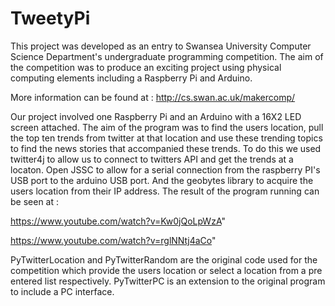 TweetyPi
========

This project was developed as an entry to Swansea University Computer Science Department's undergraduate programming competition. The aim of the competition was to produce an exciting project using physical computing elements including a Raspberry Pi and Arduino.

More information can be found at : http://cs.swan.ac.uk/makercomp/

Our project involved one Raspberry Pi and an Arduino with a 16X2 LED screen attached. The aim of the program was to find the users location, pull the top ten trends from twitter at that location and use these trending topics to find the news stories that accompanied these trends. To do this we used twitter4j to allow us to connect to twitters API and get the trends at a locaton. Open JSSC to allow for a serial connection from the raspberry PI's USB port to the arduino USB port. And the geobytes library to acquire the users location from their IP address. The result of the program running can be seen at :


https://www.youtube.com/watch?v=Kw0jQoLpWzA"

https://www.youtube.com/watch?v=rglNNtj4aCo"

PyTwitterLocation and PyTwitterRandom are the original code used for the competition which provide the users location or select a location from a pre entered list respectively. PyTwitterPC is an extension to the original program to include a PC interface.
